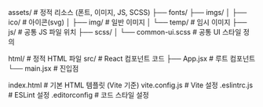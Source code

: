 assets/ # 정적 리소스 (폰트, 이미지, JS, SCSS)
├── fonts/
├── imgs/
│ ├── ico/ # 아이콘(svg)
│ ├── img/ # 일반 이미지
│ └── temp/ # 임시 이미지
├── js/ # 공통 JS 파일 위치
├── scss/
│ └── common-ui.scss # 공통 UI 스타일 정의

html/ # 정적 HTML 파일
src/ # React 컴포넌트 코드
├── App.jsx # 루트 컴포넌트
└── main.jsx # 진입점

index.html # 기본 HTML 템플릿 (Vite 기준)
vite.config.js # Vite 설정
.eslintrc.js # ESLint 설정
.editorconfig # 코드 스타일 설정
